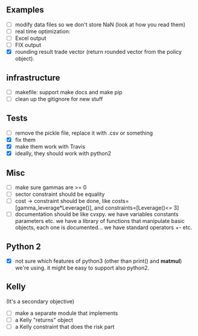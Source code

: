 ## Examples
- [ ] modify data files so we don't store NaN (look at how you read them)
- [ ] real time optimization:
 - [ ] Excel output
 - [ ] FIX output
 - [x] rounding result trade vector (return rounded vector from the policy object).

## infrastructure
- [ ] makefile: support make docs and make pip
- [ ] clean up the gitignore for new stuff

## Tests
- [ ] remove the pickle file, replace it with .csv or something
- [x] fix them
- [x] make them work with Travis
- [x] ideally, they should work with python2

## Misc
- [ ] make sure gammas are >= 0
- [ ] sector constraint should be equality
- [ ] cost -> constraint should be done, like costs=[gamma_leverage*Leverage()], and constraints=[Leverage()<= 3]
- [ ] documentation should be like cvxpy. we have variables constants parameters etc. we have a library of functions that manipulate basic objects, each one is documented... we have standard operators +- etc.

## Python 2
- [x] not sure which features of python3 (other than print() and __matmul__) we're using. it might be easy to support also python2.

## Kelly
(It's a secondary objective)
- [ ] make a separate module that implements
 - [ ] a Kelly "returns" object
 - [ ] a Kelly constraint that does the risk part

